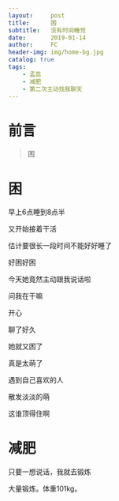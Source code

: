 ```yaml
---
layout:     post
title:      困
subtitle:   没有时间睡觉
date:       2019-01-14
author:     FC
header-img: img/home-bg.jpg
catalog: true
tags:
    - 孟蕊
    - 减肥
    - 第二次主动找我聊天
---
```



# 前言

>困


# 困

早上6点睡到8点半

又开始接着干活

估计要很长一段时间不能好好睡了

好困好困

今天她竟然主动跟我说话啦

问我在干嘛

开心

聊了好久

她就又困了

真是太萌了

遇到自己喜欢的人

散发淡淡的萌

这谁顶得住啊

# 减肥

只要一想说话，我就去锻炼

大量锻炼。体重101kg。

